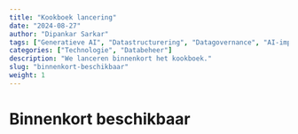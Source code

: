 ```yaml
---
title: "Kookboek lancering"
date: "2024-08-27"
author: "Dipankar Sarkar"
tags: ["Generatieve AI", "Datastructurering", "Datagovernance", "AI-implementatie", "Datapijplijnen"]
categories: ["Technologie", "Databeheer"]
description: "We lanceren binnenkort het kookboek."
slug: "binnenkort-beschikbaar"
weight: 1
---
```


# Binnenkort beschikbaar